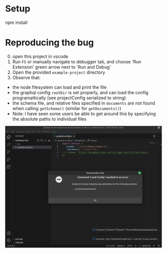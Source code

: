# Setup

npm install

# Reproducing the bug

0. open this project in vscode
1. Run `F5` or manually navigate to debugger tab, and choose 'Run Extension' green arrow next to 'Run and Debug'
2. Open the provided `example-project` directory
3. Observe that:

- the node filesystem can load and print the file
- the graphql config `rootDir` is set properly, and can load the config programattically (see projectConfig serialized to string)
- the schema file, and relative files specified in `documents` are not found when calling `getSchema()` (similar for `getDocuments()`)
-  Note: I have seen some users be able to get around this by specifying the absolute paths to individual files

![Example of the bug](assets/image.png)
